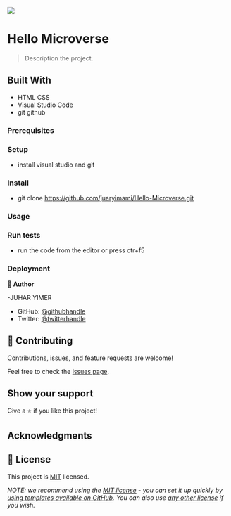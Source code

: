 ![](https://img.shields.io/badge/Microverse-blueviolet)

# Hello Microverse

> Description the project.


## Built With

- HTML CSS 
- Visual Studio Code
- git github

### Prerequisites

### Setup
- install visual studio and git
### Install
- git clone https://github.com/juaryimami/Hello-Microverse.git
### Usage

### Run tests
- run the code from the editor or press ctr+f5
### Deployment



👤 **Author**

-JUHAR YIMER
- GitHub: [@githubhandle](https://github.com/juaryimami)
- Twitter: [@twitterhandle](https://twitter.com/@juhar63557116)

## 🤝 Contributing

Contributions, issues, and feature requests are welcome!

Feel free to check the [issues page](../../issues/).

## Show your support

Give a ⭐️ if you like this project!

## Acknowledgments


## 📝 License

This project is [MIT](./LICENSE) licensed.

_NOTE: we recommend using the [MIT license](https://choosealicense.com/licenses/mit/) - you can set it up quickly by [using templates available on GitHub](https://docs.github.com/en/communities/setting-up-your-project-for-healthy-contributions/adding-a-license-to-a-repository). You can also use [any other license](https://choosealicense.com/licenses/) if you wish._